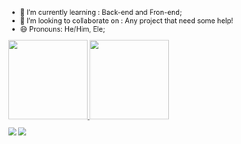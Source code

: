 - 🌱 I’m currently learning :  Back-end and Fron-end;
- 👯 I’m looking to collaborate on : Any project that need some help!
- 😄 Pronouns: He/Him, Ele;

 <div>
  <a href="https://github.com/kevin-silva">
  <img height="160em" src="https://github-readme-stats.vercel.app/api?username=Kevin-Silva&show_icons=true&theme=dark&include_all_commits=true&count_private=true"/>
  <img height="160em" src="https://github-readme-stats.vercel.app/api/top-langs/?username=Kevin-Silva&layout=compact&langs_count=7&theme=dark"/>
</div>

 
  <a href = "mailto:kevin.t.silva1@gmail.com"><img src="https://img.shields.io/badge/-Gmail-%23333?style=for-the-badge&logo=gmail&logoColor=white" target="_blank"></a>
  <a href="https://www.linkedin.com/in/kevin-silva-a521b7147/" target="_blank"><img src="https://img.shields.io/badge/-LinkedIn-%230077B5?style=for-the-badge&logo=linkedin&logoColor=white" target="_blank"></a>
 
</div>

